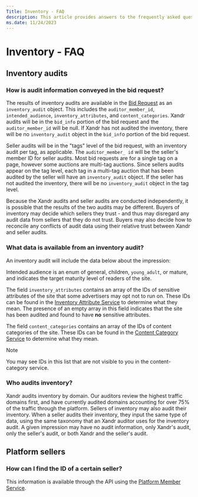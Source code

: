 ```yaml
---
Title: Inventory - FAQ
description: This article provides answers to the frequently asked questions on the inventory audits.
ms.date: 11/24/2023
---
```


# Inventory - FAQ

## Inventory audits

### How is audit information conveyed in the bid request?

The results of inventory audits are available in the [Bid Request](./outgoing-bid-request-to-bidders.md) as an `inventory_audit` object. This includes the `auditor_member_id`, `intended_audience`, `inventory_attributes`, and `content_categories`. Xandr audits will be in the `bid_info` portion of the bid request and the `auditor_member_id` will be null. If Xandr has not audited the inventory, there will be no `inventory_audit` object in the `bid_inf`o portion of the bid request.

Seller audits will be in the "tags" level of the bid request, with an inventory audit per tag, as applicable. The `auditor_member_ id` will be the seller's member ID for seller audits. Most bid requests are for a single tag on a page, however some auctions are multi-tag auctions. Since sellers audits appear on the tag level, each tag in a multi-tag auction that has been audited by the seller will have an `inventory_audit` object. If the seller has not audited the inventory, there will be no `inventory_audit` object in the tag level.

Because the Xandr audits and seller audits are conducted independently, it is possible that the results of the two audits may be different. Buyers of inventory may decide which sellers they trust - and thus may disregard any audit data from sellers that they do not trust. Buyers may also decide how to reconcile any conflicts of audit data using their relative trust between Xandr and seller audits.

### What data is available from an inventory audit?

An inventory audit will include the data below about the impression:

Intended audience is an enum of general, children, `young_adult`, or mature, and indicates the target maturity level of readers of the site.

The field `inventory_attributes` contains an array of the IDs of sensitive attributes of the site that some advertisers may opt not to run on. These IDs can be found in the [Inventory Attribute Service](./inventory-attribute-service.md) to determine what they mean. The presence of an empty array in this field indicates that the site has been audited and found to have **no** sensitive attributes.

The field `content_categories` contains an array of the IDs of content categories of the site. These IDs can be found in the [Content Category Service](./content-category-service.md) to determine what they mean.

> [!NOTE]
> You may see IDs in this list that are not visible to you in the content-category service.

### Who audits inventory?

Xandr audits inventory by domain. Our auditors review the highest traffic domains first, and have currently audited domains accounting for over 75% of the traffic through the platform. Sellers of inventory may also audit their inventory. When a seller audits their inventory, they input the same type of data, using the same taxonomy that an Xandr auditor uses for the inventory audit. A given impression may have no audit information, only Xandr's audit, only the seller's audit, or both Xandr and the seller's audit.

## Platform sellers

### How can I find the ID of a certain seller?

This information is available through the API using the [Platform Member Service](./platform-member-service.md).

